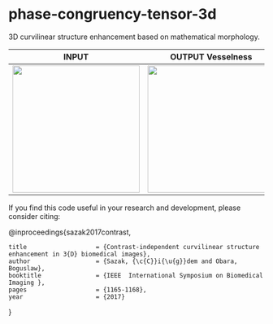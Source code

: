 # phase-congruency-tensor-3d
3D curvilinear structure enhancement based on mathematical morphology.

| INPUT | OUTPUT Vesselness |OUTPUT Neuriteness |
| ------------- | ------------- | ------------- |
| <img src="https://user-images.githubusercontent.com/16241900/53951932-a5cc6a80-40e0-11e9-97d9-69ef41ff1634.png" width="250">  | <img src="https://user-images.githubusercontent.com/16241900/53952006-cc8aa100-40e0-11e9-8de1-9f3330a279a4.png" width="250"> | <img src="https://user-images.githubusercontent.com/16241900/53952042-e4622500-40e0-11e9-8ecc-595001ef707f.png" width="250"> |

If you find this code useful in your research and development, please consider citing:

@inproceedings{sazak2017contrast,

	title					= {Contrast-independent curvilinear structure enhancement in 3{D} biomedical images},
	author					= {Sazak, {\c{C}}i{\u{g}}dem and Obara, Boguslaw},
	booktitle				= {IEEE  International Symposium on Biomedical Imaging },
	pages					= {1165-1168},
	year					= {2017}
}

 

